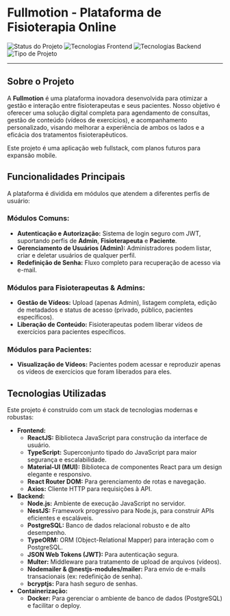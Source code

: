 # Fullmotion - Plataforma de Fisioterapia Online

![Status do Projeto](https://img.shields.io/badge/status-Em%20Desenvolvimento-blue)
![Tecnologias Frontend](https://img.shields.io/badge/frontend-ReactJS%20%7C%20MUI-blueviolet)
![Tecnologias Backend](https://img.shields.io/badge/backend-Node.js%20%7C%20NestJS%20%7C%20PostgreSQL-green)
![Tipo de Projeto](https://img.shields.io/badge/tipo-Fullstack%20Web-red)

---

## Sobre o Projeto

A **Fullmotion** é uma plataforma inovadora desenvolvida para otimizar a gestão e interação entre fisioterapeutas e seus pacientes. Nosso objetivo é oferecer uma solução digital completa para agendamento de consultas, gestão de conteúdo (vídeos de exercícios), e acompanhamento personalizado, visando melhorar a experiência de ambos os lados e a eficácia dos tratamentos fisioterapêuticos.

Este projeto é uma aplicação web fullstack, com planos futuros para expansão mobile.

## Funcionalidades Principais

A plataforma é dividida em módulos que atendem a diferentes perfis de usuário:

### Módulos Comuns:

* **Autenticação e Autorização:** Sistema de login seguro com JWT, suportando perfis de **Admin**, **Fisioterapeuta** e **Paciente**.
* **Gerenciamento de Usuários (Admin):** Administradores podem listar, criar e deletar usuários de qualquer perfil.
* **Redefinição de Senha:** Fluxo completo para recuperação de acesso via e-mail.

### Módulos para Fisioterapeutas & Admins:

* **Gestão de Vídeos:** Upload (apenas Admin), listagem completa, edição de metadados e status de acesso (privado, público, pacientes específicos).
* **Liberação de Conteúdo:** Fisioterapeutas podem liberar vídeos de exercícios para pacientes específicos.

### Módulos para Pacientes:

* **Visualização de Vídeos:** Pacientes podem acessar e reproduzir apenas os vídeos de exercícios que foram liberados para eles.

## Tecnologias Utilizadas

Este projeto é construído com um stack de tecnologias modernas e robustas:

* **Frontend:**
    * **ReactJS:** Biblioteca JavaScript para construção da interface de usuário.
    * **TypeScript:** Superconjunto tipado do JavaScript para maior segurança e escalabilidade.
    * **Material-UI (MUI):** Biblioteca de componentes React para um design elegante e responsivo.
    * **React Router DOM:** Para gerenciamento de rotas e navegação.
    * **Axios:** Cliente HTTP para requisições à API.
* **Backend:**
    * **Node.js:** Ambiente de execução JavaScript no servidor.
    * **NestJS:** Framework progressivo para Node.js, para construir APIs eficientes e escaláveis.
    * **PostgreSQL:** Banco de dados relacional robusto e de alto desempenho.
    * **TypeORM:** ORM (Object-Relational Mapper) para interação com o PostgreSQL.
    * **JSON Web Tokens (JWT):** Para autenticação segura.
    * **Multer:** Middleware para tratamento de upload de arquivos (vídeos).
    * **Nodemailer & @nestjs-modules/mailer:** Para envio de e-mails transacionais (ex: redefinição de senha).
    * **bcryptjs:** Para hash seguro de senhas.
* **Containerização:**
    * **Docker:** Para gerenciar o ambiente de banco de dados (PostgreSQL) e facilitar o deploy.

